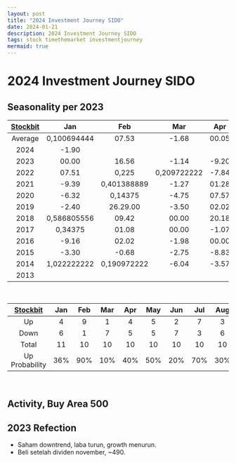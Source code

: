 ```yaml
---
layout: post
title: "2024 Investment Journey SIDO"
date: 2024-01-21
description: 2024 Investment Journey SIDO
tags: stock timethemarket investmentjourney
mermaid: true
---
```


# 2024 Investment Journey SIDO


## Seasonality per 2023

|[Stockbit](https://stockbit.com/symbol/SIDO/seasonality)|Jan|Feb|Mar|Apr|May|Jun|Jul|Aug|Sep|Oct|Nov|Dec|Year|
|:-:|:-:|:-:|:-:|:-:|:-:|:-:|:-:|:-:|:-:|:-:|:-:|:-:|:-:|
Average|0,100694444|07.53|-1.68|00.05|00.40|-3.15|02.01|-0.34|-3.35|0,105555556|02.31|-0.12|06.08
2024|-1.90||||||||||||-1.90
2023|00.00|16.56|-1.14|-9.20|-8.23|0,047916667|-12.33|-3.12|-4.84|-13.56|-1.96|05.00|-30.46
2022|07.51|0,225|0,209722222|-7.84|08.51|-1.96|-9.50|-21.55|00.00|04.23|06.08|-3.82|-12.72
2021|-9.39|0,401388889|-1.27|01.28|-2.53|-8.32|13.33|-1.25|-2.41|0,426388889|08.28|-5.46|08.26
2020|-6.32|0,14375|-4.75|07.57|-3.20|-0.33|0,317361111|0,296527778|07.41|07.44|-5.04|0,275694444|26.22.00
2019|-2.40|26.29.00|-3.50|02.02|-5.93|0,224305556|00.40|26.75|-3.94|00.00|03.28|00.48|51.80
2018|0,586805556|09.42|00.00|20.18|07.41|-11.03|05.17|01.23|01.21|-4.80|0,263194444|-0.71|52.75
2017|0,34375|01.08|00.00|-1.07|-8.99|-2.37|00.40|00.00|-5.65|04.27|0,086111111|09.27|05.04
2016|-9.16|02.02|-1.98|00.00|01.21|00.00|0,606944444|-1.75|-5.34|0,252777778|-3.56|-4.80|-5.49
2015|-3.30|-0.68|-2.75|-8.83|0,554861111|-3.44|-3.56|-6.64|-3.95|-1.23|15.00|-1.09|-10.78
2014|1,022222222|0,190972222|-6.04|-3.57|0,15|-9.59|05.31|-3.78|-15.97|07.48|-6.38|-6.19|-12.68
2013||||||||||||00.00|0,150694444


<br />

|[Stockbit](https://stockbit.com/symbol/SIDO/seasonality)|Jan|Feb|Mar|Apr|May|Jun|Jul|Aug|Sep|Oct|Nov|Dec|Year|
|:-:|:-:|:-:|:-:|:-:|:-:|:-:|:-:|:-:|:-:|:-:|:-:|:-:|:-:|
Up|4|9|1|4|5|2|7|3|2|6|6|4|6
Down|6|1|7|5|5|7|3|6|7|3|4|6|6
Total|11|10|10|10|10|10|10|10|10|10|10|11|12
Up Probability|36%|90%|10%|40%|50%|20%|70%|30%|20%|60%|60%|36%|50%

<br />

## Activity, Buy Area 500


## 2023 Refection
- Saham downtrend, laba turun, growth menurun.
- Beli setelah dividen november, ~490.